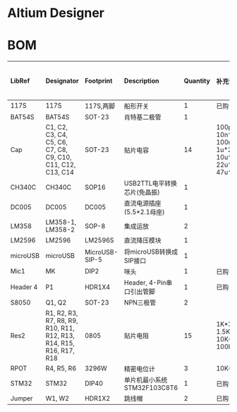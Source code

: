 # Altium Designer

# BOM
|LibRef|Designator|Footprint|Description|Quantity|补充说明|参考图片|
|:----|:----|:----|:----|:----|:----|:----|
|117S|117S|117S,两脚|船形开关|1|已购|<img src="../Images/117S船形开关.jpg" width="30" align=center />|
|BAT54S|BAT54S|SOT-23|肖特基二极管|1||<img src="../Images/BAT54S.jpg" width="30" align=center />|
|Cap|C1, C2, C3, C4, C5, C6, C7, C8, C9, C10, C11, C12, C13, C14|SOT-23|贴片电容|14|100p\*2, 10n\*1, 100n\*3, 1u\*2, 10u\*1, 22u\*1, 47u\*3|<img src="../Images/电容实物图.jpg" width="30" align=center />|
|CH340C	|CH340C	|SOP16	|USB2TTL电平转换芯片(免晶振)	|1	||<img src="../Images/CH340C.jpg" width="30" align=center />|
|DC005	|DC005	|DC005	|直流电源插座(5.5*2.1母座)	|1	||<img src="../Images/DC005.jpg" width="30" align=center />|
|LM358	|LM358-1, LM358-2	|SOP-8	|集成运放	|2	||<img src="../Images/LM358.jpg" width="30" align=center />|
|LM2596	|LM2596	|LM2596S	|直流降压模块|	1	||<img src="../Images/降压模块.jpg" width="30" align=center />|
|microUSB	|microUSB	|MicroUSB-SIP-5	|将microUSB转换成SIP接口	|1	||<img src="../Images/microUSB转SIP.jpg" width="30" align=center />|
|Mic1	|MK	|DIP2	|咪头	|1	|已购|<img src="../Images/咪头.jpg" width="30" align=center />|
|Header 4	|P1	|HDR1X4	|Header, 4-Pin串口引出管脚	|1	|已购|<img src="../Images/排针.jpg" width="30" align=center />|
|S8050	|Q1, Q2	|SOT-23	|NPN三极管	|2	||<img src="../Images/S8050.jpg" width="30" align=center />|
|Res2	|R1, R2, R3, R7, R8, R9, R10, R11, R12, R13, R14, R15, R16, R17, R18	|0805	|贴片电阻	|15	|1K\*3, 1.5K\*4, 10K\*7, 100K\*1|<img src="../Images/电阻实物图.jpg" width="30" align=center />|
|RPOT	|R4, R5, R6	|3296W	|精密电位计	|3	|10K\*2,200K|<img src="../Images/3296W电位计实物图.jpg" width="30" align=center />|
|STM32	|STM32	|DIP40	|单片机最小系统STM32F103C8T6	|1	|已购|<img src="../Images/stm32f103c8t6.jpg" width="30" align=center />|
|Jumper	|W1, W2	|HDR1X2	|跳线帽	|2	|已购|<img src="../Images/跳线帽.jpg" width="30" align=center />|
